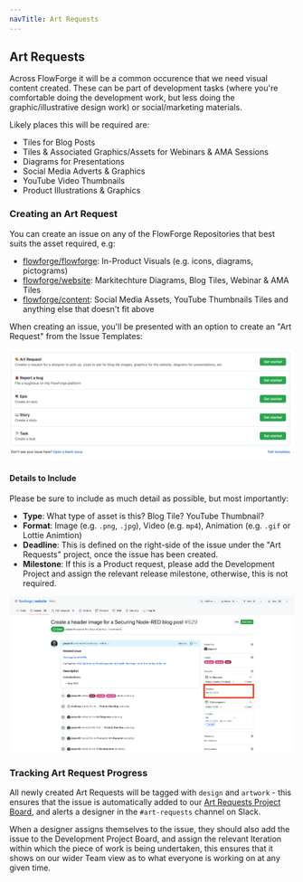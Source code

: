 ```yaml
---
navTitle: Art Requests
---
```


## Art Requests

Across FlowForge it will be a common occurence that we need visual content created. These can be part of development tasks (where you're comfortable doing the development work, but less doing the graphic/illustrative design work) or social/marketing materials.  

Likely places this will be required are:

- Tiles for Blog Posts
- Tiles & Associated Graphics/Assets for Webinars & AMA Sessions
- Diagrams for Presentations
- Social Media Adverts & Graphics
- YouTube Video Thumbnails
- Product Illustrations & Graphics

### Creating an Art Request

You can create an issue on any of the FlowForge Repositories that best suits the asset required, e.g:

- [flowforge/flowforge](https://github.com/flowforge/flowforge): In-Product Visuals (e.g. icons, diagrams, pictograms)
- [flowforge/website](https://github.com/flowforge/website): Markitechture Diagrams, Blog Tiles, Webinar & AMA Tiles
- [flowforge/content](https://github.com/flowforge/content): Social Media Assets, YouTube Thumbnails Tiles and anything else that doesn't fit above 

When creating an issue, you'll be presented with an option to create an "Art Request" from the Issue Templates:

![Screenshot from GitHub to show the option for creating an Art Request](../images/screenshots/gh-artrequest-template.png "Screenshot from GitHub to show the option for creating an Art Request")

#### Details to Include

Please be sure to include as much detail as possible, but most importantly:

- **Type**: What type of asset is this? Blog Tile? YouTube Thumbnail?
- **Format**: Image (e.g. `.png`, `.jpg`), Video (e.g. `mp4`), Animation (e.g. `.gif` or Lottie Animtion)
- **Deadline**: This is defined on the right-side of the issue under the "Art Requests" project, once the issue has been created.
- **Milestone**: If this is a Product request, please add the Development Project and assign the relevant release milestone, otherwise, this is not required.

![Screenshot from GitHub to show where to set the deadline for an Art Request](../images/screenshots/gh-artrequest-example.png "Screenshot from GitHub to show where to set the deadline for an Art Request")

### Tracking Art Request Progress

All newly created Art Requests will be tagged with `design` and `artwork` - this ensures that the issue is automatically added to our [Art Requests Project Board](https://github.com/orgs/flowforge/projects/10), and alerts a designer in the `#art-requests` channel on Slack.

When a designer assigns themselves to the issue, they should also add the issue to the Development Project Board, and assign the relevant Iteration within which the piece of work is being undertaken, this ensures that it shows on our wider Team view as to what everyone is working on at any given time.